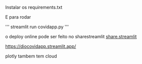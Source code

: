 
Instalar os requirements.txt

E para rodar

'''
streamlit run covidapp.py
'''

o deploy online pode ser feito
no sharestreamlit
[share.streamlit](https://share.streamlit.io/)

https://diocovidapp.streamlit.app/

plotly tambem tem cloud